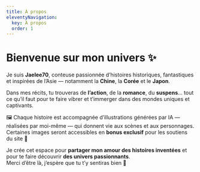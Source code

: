 ```yaml
---
title: À propos
eleventyNavigation:
  key: À propos
  order: 1
---
```


# Bienvenue sur mon univers ✨  

Je suis **Jaelee70**, conteuse passionnée d’histoires historiques, fantastiques et inspirées de l’Asie — notamment la **Chine**, la **Corée** et le **Japon**.

Dans mes récits, tu trouveras de **l’action**, de la **romance**, du **suspens**… tout ce qu’il faut pour te faire vibrer et t’immerger dans des mondes uniques et captivants.

🖼️ Chaque histoire est accompagnée d’illustrations générées par IA — réalisées par moi-même — qui donnent vie aux scènes et aux personnages. Certaines images seront accessibles en **bonus exclusif** pour les soutiens du site 💖

Je crée cet espace pour **partager mon amour des histoires inventées** et pour te faire découvrir **des univers passionnants**.  
Merci d’être là, j’espère que tu t’y sentiras bien 🌙
